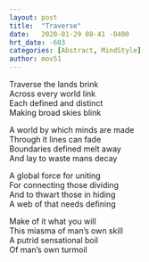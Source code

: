 ```yaml
---
layout: post
title:  "Traverse"
date:   2020-01-29 08-41 -0400
hrt_date: -603
categories: [Abstract, MindStyle]
author: mov51
---
```

Traverse the lands brink  
Across every world link  
Each defined and distinct  
Making broad skies blink  

A world by which minds are made  
Through it lines can fade  
Boundaries defined melt away  
And lay to waste mans decay  

A global force for uniting  
For connecting those dividing  
And to thwart those in hiding  
A web of that needs defining  

Make of it what you will  
This miasma of man’s own skill  
A putrid sensational boil  
Of man’s own turmoil  
